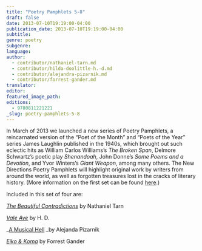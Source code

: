 ```yaml
---
title: "Poetry Pamphlets 5-8"
draft: false
date: 2013-07-10T19:19:00-04:00
publication_date: 2013-07-10T19:19:00-04:00
subtitle:
genre: poetry
subgenre:
language:
author:
  - contributor/nathaniel-tarn.md
  - contributor/hilda-doolittle-h.-d.md
  - contributor/alejandra-pizarnik.md
  - contributor/forrest-gander.md
translator:
editor:
featured_image_path:
editions:
  - 9780811221221
_slug: poetry-pamphlets-5-8
---
```


In March of 2013 we launched a new series of Poetry Pamphlets, a reincarnated version of the “Poet of the Month” and “Poets of the Year” series James Laughlin published in the 1940s, which brought out such eclectic hits as William Carlos Williams’s _The Broken Span_, Delmore Schwartz’s poetic play _Shenandoah_, John Donne’s _Some Poems and a Devotion_, and Yvor Winters’s _Giant Weapon_, among many others. The New Directions Poetry Pamphlets will highlight original work by writers from around the world, as well as forgotten treasures lost in the cracks of literary history. (More information on the first set can be found [here](http://ndbooks.com/book/poetry-pamphlets).)

Included in this set of four are:

[_The Beautiful Contradictions_](http://ndbooks.com/book/the-beautiful-contradictions) by Nathaniel Tarn

[_Vale Ave_](http://ndbooks.com/book/vale-ave) by H. D.

_[A Musical Hell](http://ndbooks.com/book/a-musical-hell) _by Alejanda Pizarnik

[_Eiko & Koma_](http://ndbooks.com/book/eiko-koma) by Forrest Gander

